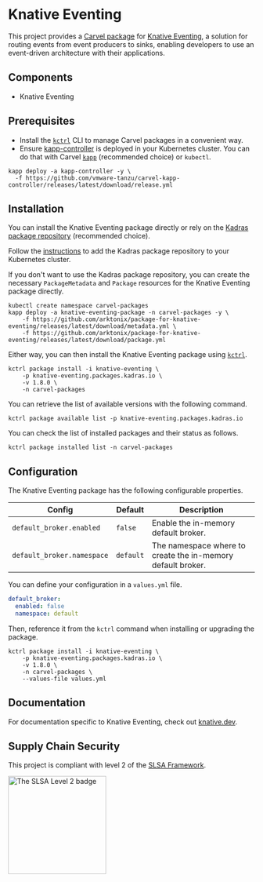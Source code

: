 # Knative Eventing

This project provides a [Carvel package](https://carvel.dev/kapp-controller/docs/latest/packaging) for [Knative Eventing](https://knative.dev/docs/eventing), a solution for routing events from event producers to sinks, enabling developers to use an event-driven architecture with their applications.

## Components

* Knative Eventing

## Prerequisites

* Install the [`kctrl`](https://carvel.dev/kapp-controller/docs/latest/install/#installing-kapp-controller-cli-kctrl) CLI to manage Carvel packages in a convenient way.
* Ensure [kapp-controller](https://carvel.dev/kapp-controller) is deployed in your Kubernetes cluster. You can do that with Carvel
[`kapp`](https://carvel.dev/kapp/docs/latest/install) (recommended choice) or `kubectl`.

```shell
kapp deploy -a kapp-controller -y \
  -f https://github.com/vmware-tanzu/carvel-kapp-controller/releases/latest/download/release.yml
```

## Installation

You can install the Knative Eventing package directly or rely on the [Kadras package repository](https://github.com/arktonix/carvel-packages)
(recommended choice).

Follow the [instructions](https://github.com/arktonix/carvel-packages) to add the Kadras package repository to your Kubernetes cluster.

If you don't want to use the Kadras package repository, you can create the necessary `PackageMetadata` and
`Package` resources for the Knative Eventing package directly.

```shell
kubectl create namespace carvel-packages
kapp deploy -a knative-eventing-package -n carvel-packages -y \
    -f https://github.com/arktonix/package-for-knative-eventing/releases/latest/download/metadata.yml \
    -f https://github.com/arktonix/package-for-knative-eventing/releases/latest/download/package.yml
```

Either way, you can then install the Knative Eventing package using [`kctrl`](https://carvel.dev/kapp-controller/docs/latest/install/#installing-kapp-controller-cli-kctrl).

```shell
kctrl package install -i knative-eventing \
    -p knative-eventing.packages.kadras.io \
    -v 1.8.0 \
    -n carvel-packages
```

You can retrieve the list of available versions with the following command.

```shell
kctrl package available list -p knative-eventing.packages.kadras.io
```

You can check the list of installed packages and their status as follows.

```shell
kctrl package installed list -n carvel-packages
```

## Configuration

The Knative Eventing package has the following configurable properties.

| Config | Default | Description |
|-------|-------------------|-------------|
| `default_broker.enabled` | `false` | Enable the in-memory default broker. |
| `default_broker.namespace` | `default` | The namespace where to create the in-memory default broker. |

You can define your configuration in a `values.yml` file.

```yaml
default_broker:
  enabled: false
  namespace: default
```

Then, reference it from the `kctrl` command when installing or upgrading the package.

```shell
kctrl package install -i knative-eventing \
    -p knative-eventing.packages.kadras.io \
    -v 1.8.0 \
    -n carvel-packages \
    --values-file values.yml
```

## Documentation

For documentation specific to Knative Eventing, check out [knative.dev](https://knative.dev).

## Supply Chain Security

This project is compliant with level 2 of the [SLSA Framework](https://slsa.dev).

<img src="https://slsa.dev/images/SLSA-Badge-full-level2.svg" alt="The SLSA Level 2 badge" width=200>
